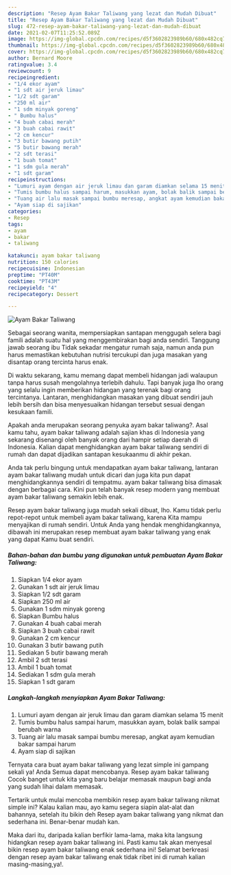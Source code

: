 ```yaml
---
description: "Resep Ayam Bakar Taliwang yang lezat dan Mudah Dibuat"
title: "Resep Ayam Bakar Taliwang yang lezat dan Mudah Dibuat"
slug: 472-resep-ayam-bakar-taliwang-yang-lezat-dan-mudah-dibuat
date: 2021-02-07T11:25:52.089Z
image: https://img-global.cpcdn.com/recipes/d5f3602823989b60/680x482cq70/ayam-bakar-taliwang-foto-resep-utama.jpg
thumbnail: https://img-global.cpcdn.com/recipes/d5f3602823989b60/680x482cq70/ayam-bakar-taliwang-foto-resep-utama.jpg
cover: https://img-global.cpcdn.com/recipes/d5f3602823989b60/680x482cq70/ayam-bakar-taliwang-foto-resep-utama.jpg
author: Bernard Moore
ratingvalue: 3.4
reviewcount: 9
recipeingredient:
- "1/4 ekor ayam"
- "1 sdt air jeruk limau"
- "1/2 sdt garam"
- "250 ml air"
- "1 sdm minyak goreng"
- " Bumbu halus"
- "4 buah cabai merah"
- "3 buah cabai rawit"
- "2 cm kencur"
- "3 butir bawang putih"
- "5 butir bawang merah"
- "2 sdt terasi"
- "1 buah tomat"
- "1 sdm gula merah"
- "1 sdt garam"
recipeinstructions:
- "Lumuri ayam dengan air jeruk limau dan garam diamkan selama 15 menit"
- "Tumis bumbu halus sampai harum, masukkan ayam, bolak balik sampai berubah warna"
- "Tuang air lalu masak sampai bumbu meresap, angkat ayam kemudian bakar sampai harum"
- "Ayam siap di sajikan"
categories:
- Resep
tags:
- ayam
- bakar
- taliwang

katakunci: ayam bakar taliwang 
nutrition: 150 calories
recipecuisine: Indonesian
preptime: "PT40M"
cooktime: "PT43M"
recipeyield: "4"
recipecategory: Dessert

---
```



![Ayam Bakar Taliwang](https://img-global.cpcdn.com/recipes/d5f3602823989b60/680x482cq70/ayam-bakar-taliwang-foto-resep-utama.jpg)

Sebagai seorang wanita, mempersiapkan santapan menggugah selera bagi famili adalah suatu hal yang menggembirakan bagi anda sendiri. Tanggung jawab seorang ibu Tidak sekadar mengatur rumah saja, namun anda pun harus memastikan kebutuhan nutrisi tercukupi dan juga masakan yang disantap orang tercinta harus enak.

Di waktu  sekarang, kamu memang dapat membeli hidangan jadi walaupun tanpa harus susah mengolahnya terlebih dahulu. Tapi banyak juga lho orang yang selalu ingin memberikan hidangan yang terenak bagi orang tercintanya. Lantaran, menghidangkan masakan yang dibuat sendiri jauh lebih bersih dan bisa menyesuaikan hidangan tersebut sesuai dengan kesukaan famili. 



Apakah anda merupakan seorang penyuka ayam bakar taliwang?. Asal kamu tahu, ayam bakar taliwang adalah sajian khas di Indonesia yang sekarang disenangi oleh banyak orang dari hampir setiap daerah di Indonesia. Kalian dapat menghidangkan ayam bakar taliwang sendiri di rumah dan dapat dijadikan santapan kesukaanmu di akhir pekan.

Anda tak perlu bingung untuk mendapatkan ayam bakar taliwang, lantaran ayam bakar taliwang mudah untuk dicari dan juga kita pun dapat menghidangkannya sendiri di tempatmu. ayam bakar taliwang bisa dimasak dengan berbagai cara. Kini pun telah banyak resep modern yang membuat ayam bakar taliwang semakin lebih enak.

Resep ayam bakar taliwang juga mudah sekali dibuat, lho. Kamu tidak perlu repot-repot untuk membeli ayam bakar taliwang, karena Kita mampu menyajikan di rumah sendiri. Untuk Anda yang hendak menghidangkannya, dibawah ini merupakan resep membuat ayam bakar taliwang yang enak yang dapat Kamu buat sendiri.

<!--inarticleads1-->

##### Bahan-bahan dan bumbu yang digunakan untuk pembuatan Ayam Bakar Taliwang:

1. Siapkan 1/4 ekor ayam
1. Gunakan 1 sdt air jeruk limau
1. Siapkan 1/2 sdt garam
1. Siapkan 250 ml air
1. Gunakan 1 sdm minyak goreng
1. Siapkan  Bumbu halus
1. Gunakan 4 buah cabai merah
1. Siapkan 3 buah cabai rawit
1. Gunakan 2 cm kencur
1. Gunakan 3 butir bawang putih
1. Sediakan 5 butir bawang merah
1. Ambil 2 sdt terasi
1. Ambil 1 buah tomat
1. Sediakan 1 sdm gula merah
1. Siapkan 1 sdt garam




<!--inarticleads2-->

##### Langkah-langkah menyiapkan Ayam Bakar Taliwang:

1. Lumuri ayam dengan air jeruk limau dan garam diamkan selama 15 menit
1. Tumis bumbu halus sampai harum, masukkan ayam, bolak balik sampai berubah warna
1. Tuang air lalu masak sampai bumbu meresap, angkat ayam kemudian bakar sampai harum
1. Ayam siap di sajikan




Ternyata cara buat ayam bakar taliwang yang lezat simple ini gampang sekali ya! Anda Semua dapat mencobanya. Resep ayam bakar taliwang Cocok banget untuk kita yang baru belajar memasak maupun bagi anda yang sudah lihai dalam memasak.

Tertarik untuk mulai mencoba membikin resep ayam bakar taliwang nikmat simple ini? Kalau kalian mau, ayo kamu segera siapin alat-alat dan bahannya, setelah itu bikin deh Resep ayam bakar taliwang yang nikmat dan sederhana ini. Benar-benar mudah kan. 

Maka dari itu, daripada kalian berfikir lama-lama, maka kita langsung hidangkan resep ayam bakar taliwang ini. Pasti kamu tak akan menyesal bikin resep ayam bakar taliwang enak sederhana ini! Selamat berkreasi dengan resep ayam bakar taliwang enak tidak ribet ini di rumah kalian masing-masing,ya!.

